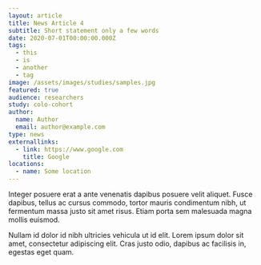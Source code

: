 ```yaml
---
layout: article
title: News Article 4
subtitle: Short statement only a few words
date: 2020-07-01T00:00:00.000Z
tags:
  - this
  - is
  - another
  - tag
image: /assets/images/studies/samples.jpg
featured: true
audience: researchers
study: colo-cohort
author:
  name: Author
  email: author@example.com
type: news
externallinks:
  - link: https://www.google.com
    title: Google
locations:
  - name: Some location
---
```

Integer posuere erat a ante venenatis dapibus posuere velit aliquet. Fusce dapibus, tellus ac cursus commodo,
tortor mauris condimentum nibh, ut fermentum massa justo sit amet risus. Etiam porta sem malesuada magna
mollis euismod. 


Nullam id dolor id nibh ultricies vehicula ut id elit. Lorem ipsum dolor sit amet, consectetur
adipiscing elit. Cras justo odio, dapibus ac facilisis in, egestas eget quam.